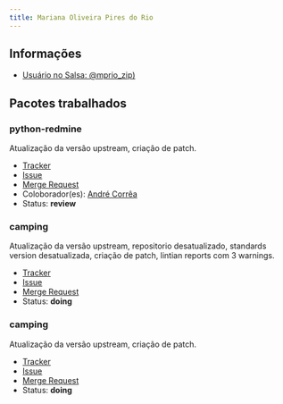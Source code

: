 ```yaml
---
title: Mariana Oliveira Pires do Rio
---
```


## Informações

- [Usuário no Salsa: @mprio_zip)](https://salsa.debian.org/mprio_zip)

## Pacotes trabalhados

### python-redmine

Atualização da versão upstream, criação de patch.

- [Tracker](https://tracker.debian.org/pkg/python-redmine)
- [Issue](https://salsa.debian.org/debian-brasilia-team/docs/-/issues/69)
- [Merge Request](https://salsa.debian.org/debian/python-redmine/-/merge_requests/3)
- Coloborador(es): [André Corrêa](https://salsa.debian.org/dartmol203)
- Status: **review**

### camping

Atualização da versão upstream, repositorio desatualizado, standards version desatualizada, criação de patch, lintian reports com 3 warnings.

- [Tracker](https://tracker.debian.org/pkg/camping)
- [Issue](https://salsa.debian.org/debian-brasilia-team/docs/-/issues/108)
- [Merge Request]()
- Status: **doing**

### camping

Atualização da versão upstream, criação de patch.

- [Tracker](https://tracker.debian.org/pkg/capistrano)
- [Issue](https://salsa.debian.org/debian-brasilia-team/docs/-/issues/108)
- [Merge Request]()
- Status: **doing**